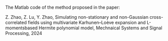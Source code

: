 The Matlab code of the method proposed in the paper:

Z. Zhao, Z. Lu, Y. Zhao, Simulating non-stationary and non-Gaussian cross-correlated fields using multivariate Karhunen–Loève expansion and L-momentsbased Hermite polynomial model, Mechnaical Systems and Signal Processing, 2024
